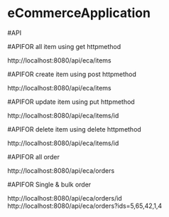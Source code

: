 # eCommerceApplication


#API

#APIFOR all item using get httpmethod

http://localhost:8080/api/eca/items

#APIFOR create item using post httpmethod

http://localhost:8080/api/eca/items

#APIFOR update item using put httpmethod

http://localhost:8080/api/eca/items/id

#APIFOR delete item using delete httpmethod

http://localhost:8080/api/eca/items/id

#APIFOR all order

http://localhost:8080/api/eca/orders

#APIFOR Single & bulk order

http://localhost:8080/api/eca/orders/id http://localhost:8080/api/eca/orders?ids=5,65,42,1,4

